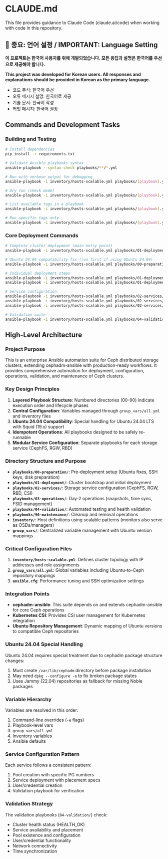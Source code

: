 # CLAUDE.md

This file provides guidance to Claude Code (claude.ai/code) when working with code in this repository.

## 🚨 중요: 언어 설정 / IMPORTANT: Language Setting

**이 프로젝트는 한국어 사용자를 위해 개발되었습니다. 모든 응답과 설명은 한국어를 우선으로 제공해야 합니다.**

**This project was developed for Korean users. All responses and explanations should be provided in Korean as the primary language.**

- 코드 주석: 한국어 우선
- 오류 메시지 설명: 한국어로 제공
- 기술 문서: 한국어 작성
- 커밋 메시지: 한국어 권장

## Commands and Development Tasks

### Building and Testing

```bash
# Install dependencies
pip install -r requirements.txt

# Validate Ansible playbooks syntax
ansible-playbook --syntax-check playbooks/**/*.yml

# Run with verbose output for debugging
ansible-playbook -i inventory/hosts-scalable.yml playbooks/[playbook].yml -vvv

# Dry run (check mode)
ansible-playbook -i inventory/hosts-scalable.yml playbooks/[playbook].yml --check

# List available tags in a playbook
ansible-playbook -i inventory/hosts-scalable.yml playbooks/[playbook].yml --list-tags

# Run specific tags only
ansible-playbook -i inventory/hosts-scalable.yml playbooks/[playbook].yml --tags "tag1,tag2"
```

### Core Deployment Commands

```bash
# Complete cluster deployment (main entry point)
ansible-playbook -i inventory/hosts-scalable.yml playbooks/01-deployment/complete-deployment.yml

# Ubuntu 24.04 compatibility fix (run first if using Ubuntu 24.04)
ansible-playbook -i inventory/hosts-scalable.yml playbooks/00-preparation/fix-ubuntu24.yml

# Individual deployment steps
ansible-playbook -i inventory/hosts-scalable.yml playbooks/01-deployment/bootstrap.yml
ansible-playbook -i inventory/hosts-scalable.yml playbooks/01-deployment/post-bootstrap.yml

# Service configuration
ansible-playbook -i inventory/hosts-scalable.yml playbooks/02-services/configure-cephfs.yml
ansible-playbook -i inventory/hosts-scalable.yml playbooks/02-services/configure-rgw.yml
ansible-playbook -i inventory/hosts-scalable.yml playbooks/02-services/configure-rbd.yml

# Validation suite
ansible-playbook -i inventory/hosts-scalable.yml playbooks/04-validation/validate-all.yml
```

## High-Level Architecture

### Project Purpose

This is an enterprise Ansible automation suite for Ceph distributed storage clusters, extending cephadm-ansible with production-ready workflows. It provides comprehensive automation for deployment, configuration, operations, validation, and maintenance of Ceph clusters.

### Key Design Principles

1. **Layered Playbook Structure**: Numbered directories (00-90) indicate execution order and lifecycle phases
2. **Central Configuration**: Variables managed through `group_vars/all.yml` and inventory files
3. **Ubuntu 24.04 Compatibility**: Special handling for Ubuntu 24.04 LTS with Squid (19.x) support
4. **Idempotent Operations**: All playbooks designed to be safely re-runnable
5. **Modular Service Configuration**: Separate playbooks for each storage service (CephFS, RGW, RBD)

### Directory Structure and Purpose

- **`playbooks/00-preparation/`**: Pre-deployment setup (Ubuntu fixes, SSH keys, disk preparation)
- **`playbooks/01-deployment/`**: Cluster bootstrap and initial deployment
- **`playbooks/02-services/`**: Storage service configuration (CephFS, RGW, RBD, CSI)
- **`playbooks/03-operations/`**: Day-2 operations (snapshots, time sync, FSID management)
- **`playbooks/04-validation/`**: Automated testing and health validation
- **`playbooks/90-maintenance/`**: Cleanup and removal operations
- **`inventory/`**: Host definitions using scalable patterns (monitors also serve as OSDs/managers)
- **`group_vars/`**: Centralized variable management with Ubuntu version mappings

### Critical Configuration Files

1. **`inventory/hosts-scalable.yml`**: Defines cluster topology with IP addresses and role assignments
2. **`group_vars/all.yml`**: Global variables including Ubuntu-to-Ceph repository mappings
3. **`ansible.cfg`**: Performance tuning and SSH optimization settings

### Integration Points

- **cephadm-ansible**: This suite depends on and extends cephadm-ansible for core Ceph operations
- **Kubernetes CSI**: Provides CSI user management for Kubernetes integration
- **Ubuntu Repository Management**: Dynamic mapping of Ubuntu versions to compatible Ceph repositories

### Ubuntu 24.04 Special Handling

Ubuntu 24.04 requires special treatment due to cephadm package structure changes:
1. Must create `/var/lib/cephadm` directory before package installation
2. May need `dpkg --configure -a` to fix broken package states
3. Uses Jammy (22.04) repositories as fallback for missing Noble packages

### Variable Hierarchy

Variables are resolved in this order:
1. Command-line overrides (`-e` flags)
2. Playbook-level vars
3. `group_vars/all.yml`
4. Inventory variables
5. Ansible defaults

### Service Configuration Pattern

Each service follows a consistent pattern:
1. Pool creation with specific PG numbers
2. Service deployment with placement specs
3. User/credential creation
4. Validation playbook for verification

### Validation Strategy

The validation playbooks (`04-validation/`) check:
- Cluster health status (HEALTH_OK)
- Service availability and placement
- Pool existence and configuration
- User/credential functionality
- Network connectivity
- Time synchronization
